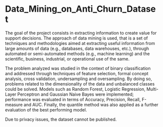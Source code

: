 # Data_Mining_on_Anti_Churn_Dataset

The goal of the project consists in extracting information to create value for support decisions.
The approach of data mining is used, that is a set of techniques and methodologies aimed at extracting useful information from large amounts of data (e.g., databases, data warehouses, etc.), through automated or semi-automated methods (e.g., machine learning) and the scientific, business, industrial, or operational use of the same.

The problem analyzed was studied in the context of binary classification and addressed through techniques of feature selection, formal concept analysis, cross validation, undersampling and oversampling. By doing so, problems related to the dimensionality of the data and unbalanced classes could be solved. Models such as Random Forest, Logistic Regression, Multi-Layer Perceptron and Gaussian Naive Bayes were implemented; performance was evaluated in terms of 
Accuracy, Precision, Recall, F-measure and AUC. Finally, the quantile method was also applied as a further evaluation of the best performing model.

Due to privacy issues, the dataset cannot be published.
